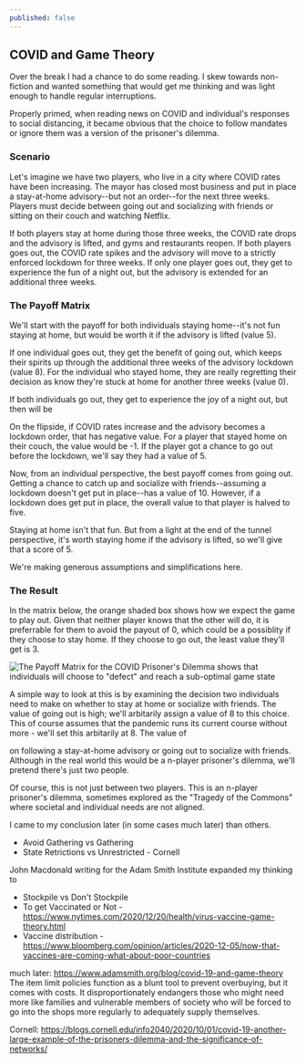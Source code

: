 ```yaml
---
published: false
---
```

## COVID and Game Theory

Over the break I had a chance to do some reading. I skew towards non-fiction and wanted something that would get me thinking and was light enough to handle regular interruptions. 

Properly primed, when reading news on COVID and individual's responses to social distancing, it became obvious that the choice to follow mandates or ignore them was a version of the prisoner's dilemma.

### Scenario
Let's imagine we have two players, who live in a city where COVID rates have been increasing. The mayor has closed most business and put in place a stay-at-home advisory--but not an order--for the next three weeks. Players must decide between going out and socializing with friends or sitting on their couch and watching Netflix.

If both players stay at home during those three weeks, the COVID rate drops and the advisory is lifted, and gyms and restaurants reopen. If both players goes out, the COVID rate spikes and the advisory will move to a strictly enforced lockdown for three weeks. If only one player goes out, they get to experience the fun of a night out, but the advisory is extended for an additional three weeks.

### The Payoff Matrix
We'll start with the payoff for both individuals staying home--it's not fun staying at home, but would be worth it if the advisory is lifted (value 5).

If one individual goes out, they get the benefit of going out, which keeps their spirits up through the additional three weeks of the advisory lockdown (value 8). For the individual who stayed home, they are really regretting their decision as know they're stuck at home for another three weeks (value 0).

If both individuals go out, they get to experience the joy of a night out, but then will be 

On the flipside, if COVID rates increase and the advisory becomes a lockdown order, that has negative value. For a player that stayed home on their couch, the value would be -1. If the player got a chance to go out before the lockdown, we'll say they had a value of 5. 

Now, from an individual perspective, the best payoff comes from going out. Getting a chance to catch up and socialize with friends--assuming a lockdown doesn't get put in place--has a value of 10. However, if a lockdown does get put in place, the overall value to that player is halved to five.

Staying at home isn't that fun. But from a light at the end of the tunnel perspective, it's worth staying home if the advisory is lifted, so we'll give that a score of 5.

We're making generous assumptions and simplifications here.

### The Result
In the matrix below, the orange shaded box shows how we expect the game to play out. Given that neither player knows that the other will do, it is preferrable for them to avoid the payout of 0, which could be a possiblity if they choose to stay home. If they choose to go out, the least value they'll get is 3.

![The Payoff Matrix for the COVID Prisoner's Dilemma shows that individuals will choose to "defect" and reach a sub-optimal game state]({{site.baseurl}}/https://bhassets.b-cdn.net/04_covid_prisoners_dilemma/01-stay-at-home-prisoners-dilemma-matrix.png)

A simple way to look at this is by examining the decision two individuals need to make on whether to stay at home or socialize with friends. The value of going out is high; we'll arbitarily assign a value of 8 to this choice. This of course assumes that the pandemic runs its current course without more  - we'll set this arbitarily at 8. The value of 

on following a stay-at-home advisory or going out to socialize with friends. Although in the real world this would be a n-player prisoner's dilemma, we'll pretend there's just two people.



Of course, this is not just between two players. This is an n-player prisoner's dilemma, sometimes explored as the "Tragedy of the Commons" where societal and individual needs are not aligned.


I came to my conclusion later (in some cases much later) than others.
* Avoid Gathering vs Gathering
* State Retrictions vs Unrestricted - Cornell 

John Macdonald writing for the Adam Smith Institute expanded my thinking to 
* Stockpile vs Don't Stockpile
* To get Vaccinated or Not - https://www.nytimes.com/2020/12/20/health/virus-vaccine-game-theory.html
* Vaccine distribution - https://www.bloomberg.com/opinion/articles/2020-12-05/now-that-vaccines-are-coming-what-about-poor-countries


much later: https://www.adamsmith.org/blog/covid-19-and-game-theory
The item limit policies function as a blunt tool to prevent overbuying, but it comes with costs. It disproportionately endangers those who might need more like families and vulnerable members of society who will be forced to go into the shops more regularly to adequately supply themselves. 

Cornell: https://blogs.cornell.edu/info2040/2020/10/01/covid-19-another-large-example-of-the-prisoners-dilemma-and-the-significance-of-networks/